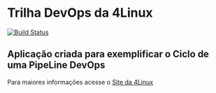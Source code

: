 # Trilha DevOps da 4Linux

<!-- Altere a Flag abaixo com sua URL do Travis -->
[![Build Status](https://travis-ci.org/jmoezio/DevOpsLab-HelloWorld.svg?branch=master)](https://travis-ci.org/jmoezio/DevOpsLab-HelloWorld)

## Aplicação criada para exemplificar o Ciclo de uma PipeLine DevOps


Para maiores informações acesse o [Site da 4Linux](https://www.4linux.com.br/cursos/devops)
